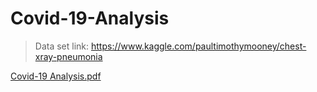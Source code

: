 #                                                                Covid-19-Analysis 
> Data set link:
https://www.kaggle.com/paultimothymooney/chest-xray-pneumonia


[Covid-19 Analysis.pdf](https://github.com/user-attachments/files/15748031/Covid-19.Analysis.pdf)
